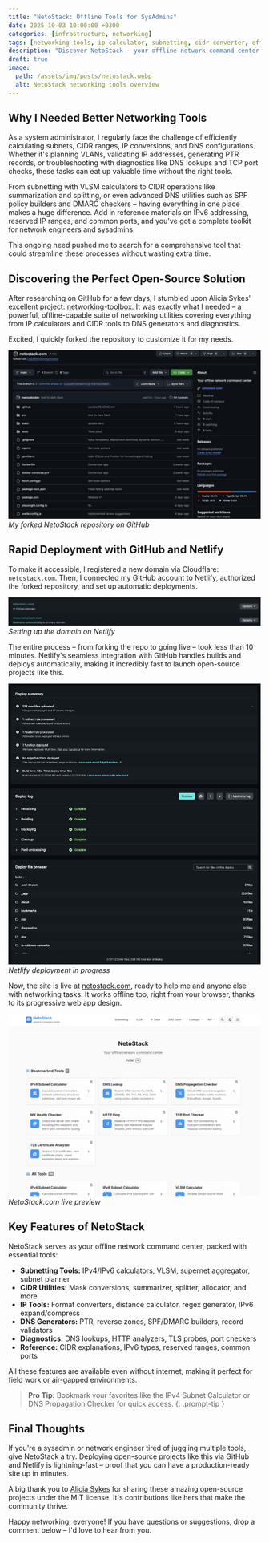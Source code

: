 ```yaml
---
title: "NetoStack: Offline Tools for SysAdmins"
date: 2025-10-03 10:00:00 +0300
categories: [infrastructure, networking]
tags: [networking-tools, ip-calculator, subnetting, cidr-converter, offline-tools, sysadmin]
description: "Discover NetoStack - your offline network command center with IP calculators, subnetting tools, CIDR converters, and more. Learn how I deployed this open-source project in under 10 minutes using GitHub and Netlify."
draft: true
image:
  path: /assets/img/posts/netostack.webp
  alt: NetoStack networking tools overview
---
```



## Why I Needed Better Networking Tools

As a system administrator, I regularly face the challenge of efficiently calculating subnets, CIDR ranges, IP conversions, and DNS configurations. Whether it's planning VLANs, validating IP addresses, generating PTR records, or troubleshooting with diagnostics like DNS lookups and TCP port checks, these tasks can eat up valuable time without the right tools.

From subnetting with VLSM calculators to CIDR operations like summarization and splitting, or even advanced DNS utilities such as SPF policy builders and DMARC checkers – having everything in one place makes a huge difference. Add in reference materials on IPv6 addressing, reserved IP ranges, and common ports, and you've got a complete toolkit for network engineers and sysadmins.

This ongoing need pushed me to search for a comprehensive tool that could streamline these processes without wasting extra time.

## Discovering the Perfect Open-Source Solution

After researching on GitHub for a few days, I stumbled upon Alicia Sykes' excellent project: [networking-toolbox](https://github.com/Lissy93/networking-toolbox). It was exactly what I needed – a powerful, offline-capable suite of networking utilities covering everything from IP calculators and CIDR tools to DNS generators and diagnostics.

Excited, I quickly forked the repository to customize it for my needs.

![GitHub Repository Fork](../assets/img/posts/github-repository-netostack.webp)
*My forked NetoStack repository on GitHub*

## Rapid Deployment with GitHub and Netlify

To make it accessible, I registered a new domain via Cloudflare: `netostack.com`. Then, I connected my GitHub account to Netlify, authorized the forked repository, and set up automatic deployments.

![Domain Setup](../assets/img/posts/netlify-domain-management.webp)
*Setting up the domain on Netlify*

The entire process – from forking the repo to going live – took less than 10 minutes. Netlify's seamless integration with GitHub handles builds and deploys automatically, making it incredibly fast to launch open-source projects like this.

![Netlify Deployment](../assets/img/posts/netlify-website-deployment.webp)
*Netlify deployment in progress*

Now, the site is live at [netostack.com](https://netostack.com), ready to help me and anyone else with networking tasks. It works offline too, right from your browser, thanks to its progressive web app design.

![NetoStack Live](../assets/img/posts/netostack.com-preview.webp)
*NetoStack.com live preview*

## Key Features of NetoStack

NetoStack serves as your offline network command center, packed with essential tools:

- **Subnetting Tools:** IPv4/IPv6 calculators, VLSM, supernet aggregator, subnet planner
- **CIDR Utilities:** Mask conversions, summarizer, splitter, allocator, and more
- **IP Tools:** Format converters, distance calculator, regex generator, IPv6 expand/compress
- **DNS Generators:** PTR, reverse zones, SPF/DMARC builders, record validators
- **Diagnostics:** DNS lookups, HTTP analyzers, TLS probes, port checkers
- **Reference:** CIDR explanations, IPv6 types, reserved ranges, common ports

All these features are available even without internet, making it perfect for field work or air-gapped environments.

> **Pro Tip:** Bookmark your favorites like the IPv4 Subnet Calculator or DNS Propagation Checker for quick access.
{: .prompt-tip }

## Final Thoughts

If you're a sysadmin or network engineer tired of juggling multiple tools, give NetoStack a try. Deploying open-source projects like this via GitHub and Netlify is lightning-fast – proof that you can have a production-ready site up in minutes.

A big thank you to [Alicia Sykes](https://github.com/Lissy93) for sharing these amazing open-source projects under the MIT license. It's contributions like hers that make the community thrive.

Happy networking, everyone! If you have questions or suggestions, drop a comment below – I'd love to hear from you.